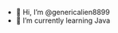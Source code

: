 - 👋 Hi, I’m @genericalien8899
- 🌱 I’m currently learning Java

<!---
genericalien8899/genericalien8899 is a ✨ special ✨ repository because its `README.md` (this file) appears on your GitHub profile.
You can click the Preview link to take a look at your changes.
--->
